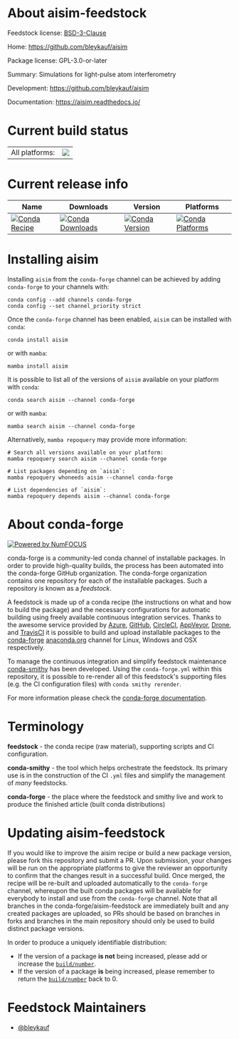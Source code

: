 About aisim-feedstock
=====================

Feedstock license: [BSD-3-Clause](https://github.com/conda-forge/aisim-feedstock/blob/main/LICENSE.txt)

Home: https://github.com/bleykauf/aisim

Package license: GPL-3.0-or-later

Summary: Simulations for light-pulse atom interferometry

Development: https://github.com/bleykauf/aisim

Documentation: https://aisim.readthedocs.io/

Current build status
====================


<table><tr><td>All platforms:</td>
    <td>
      <a href="https://dev.azure.com/conda-forge/feedstock-builds/_build/latest?definitionId=10761&branchName=main">
        <img src="https://dev.azure.com/conda-forge/feedstock-builds/_apis/build/status/aisim-feedstock?branchName=main">
      </a>
    </td>
  </tr>
</table>

Current release info
====================

| Name | Downloads | Version | Platforms |
| --- | --- | --- | --- |
| [![Conda Recipe](https://img.shields.io/badge/recipe-aisim-green.svg)](https://anaconda.org/conda-forge/aisim) | [![Conda Downloads](https://img.shields.io/conda/dn/conda-forge/aisim.svg)](https://anaconda.org/conda-forge/aisim) | [![Conda Version](https://img.shields.io/conda/vn/conda-forge/aisim.svg)](https://anaconda.org/conda-forge/aisim) | [![Conda Platforms](https://img.shields.io/conda/pn/conda-forge/aisim.svg)](https://anaconda.org/conda-forge/aisim) |

Installing aisim
================

Installing `aisim` from the `conda-forge` channel can be achieved by adding `conda-forge` to your channels with:

```
conda config --add channels conda-forge
conda config --set channel_priority strict
```

Once the `conda-forge` channel has been enabled, `aisim` can be installed with `conda`:

```
conda install aisim
```

or with `mamba`:

```
mamba install aisim
```

It is possible to list all of the versions of `aisim` available on your platform with `conda`:

```
conda search aisim --channel conda-forge
```

or with `mamba`:

```
mamba search aisim --channel conda-forge
```

Alternatively, `mamba repoquery` may provide more information:

```
# Search all versions available on your platform:
mamba repoquery search aisim --channel conda-forge

# List packages depending on `aisim`:
mamba repoquery whoneeds aisim --channel conda-forge

# List dependencies of `aisim`:
mamba repoquery depends aisim --channel conda-forge
```


About conda-forge
=================

[![Powered by
NumFOCUS](https://img.shields.io/badge/powered%20by-NumFOCUS-orange.svg?style=flat&colorA=E1523D&colorB=007D8A)](https://numfocus.org)

conda-forge is a community-led conda channel of installable packages.
In order to provide high-quality builds, the process has been automated into the
conda-forge GitHub organization. The conda-forge organization contains one repository
for each of the installable packages. Such a repository is known as a *feedstock*.

A feedstock is made up of a conda recipe (the instructions on what and how to build
the package) and the necessary configurations for automatic building using freely
available continuous integration services. Thanks to the awesome service provided by
[Azure](https://azure.microsoft.com/en-us/services/devops/), [GitHub](https://github.com/),
[CircleCI](https://circleci.com/), [AppVeyor](https://www.appveyor.com/),
[Drone](https://cloud.drone.io/welcome), and [TravisCI](https://travis-ci.com/)
it is possible to build and upload installable packages to the
[conda-forge](https://anaconda.org/conda-forge) [anaconda.org](https://anaconda.org/)
channel for Linux, Windows and OSX respectively.

To manage the continuous integration and simplify feedstock maintenance
[conda-smithy](https://github.com/conda-forge/conda-smithy) has been developed.
Using the ``conda-forge.yml`` within this repository, it is possible to re-render all of
this feedstock's supporting files (e.g. the CI configuration files) with ``conda smithy rerender``.

For more information please check the [conda-forge documentation](https://conda-forge.org/docs/).

Terminology
===========

**feedstock** - the conda recipe (raw material), supporting scripts and CI configuration.

**conda-smithy** - the tool which helps orchestrate the feedstock.
                   Its primary use is in the construction of the CI ``.yml`` files
                   and simplify the management of *many* feedstocks.

**conda-forge** - the place where the feedstock and smithy live and work to
                  produce the finished article (built conda distributions)


Updating aisim-feedstock
========================

If you would like to improve the aisim recipe or build a new
package version, please fork this repository and submit a PR. Upon submission,
your changes will be run on the appropriate platforms to give the reviewer an
opportunity to confirm that the changes result in a successful build. Once
merged, the recipe will be re-built and uploaded automatically to the
`conda-forge` channel, whereupon the built conda packages will be available for
everybody to install and use from the `conda-forge` channel.
Note that all branches in the conda-forge/aisim-feedstock are
immediately built and any created packages are uploaded, so PRs should be based
on branches in forks and branches in the main repository should only be used to
build distinct package versions.

In order to produce a uniquely identifiable distribution:
 * If the version of a package **is not** being increased, please add or increase
   the [``build/number``](https://docs.conda.io/projects/conda-build/en/latest/resources/define-metadata.html#build-number-and-string).
 * If the version of a package **is** being increased, please remember to return
   the [``build/number``](https://docs.conda.io/projects/conda-build/en/latest/resources/define-metadata.html#build-number-and-string)
   back to 0.

Feedstock Maintainers
=====================

* [@bleykauf](https://github.com/bleykauf/)

